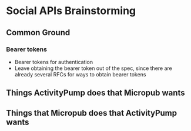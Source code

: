# Social APIs Brainstorming

## Common Ground

### Bearer tokens
* Bearer tokens for authentication
* Leave obtaining the bearer token out of the spec, since there are already several RFCs for ways to obtain bearer tokens

## Things ActivityPump does that Micropub wants


## Things that Micropub does that ActivityPump wants



